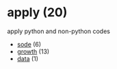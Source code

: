 # apply (20)
apply python and non-python codes

+ [sode](sode/README.md) (6)
+ [growth](growth/README.md) (13)
+ [data](data/README.md) (1)
